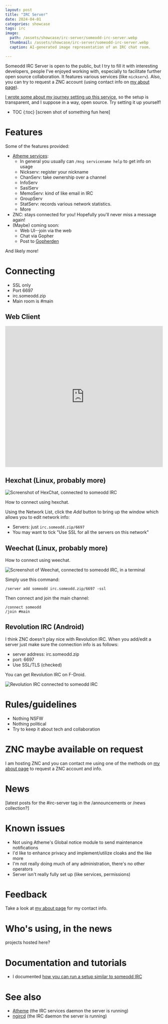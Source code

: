 ```yaml
---
layout: post
title: "IRC Server"
date: 2024-04-01
categories: showcase
tags: irc
image:
  path: /assets/showcase/irc-server/someodd-irc-server.webp
  thumbnail: /assets/showcase/irc-server/someodd-irc-server.webp
  caption: AI-generated image representation of an IRC chat room.

---
```


Someodd IRC Server is open to the public, but I try to fill it with interesting developers, people I've enjoyed working with, especially to facilitate further open source collaboration. It features various services (like `nickserv`). Also, you can try to request a ZNC account (using contact info on [my about page](/about)).

 [I wrote some about my journey setting up this service](/notes/irc-server), so the setup is transparent, and I suppose in a way, open source. Try setting it up yourself!

* TOC
{:toc}
[screen shot of something fun here]

# Features

Some of the features provided:

* [Atheme services](https://atheme.dev/):
  * In general you usually can `/msg servicename help` to get info on usage
  * Nickserv: register your nickname
  * ChanServ: take ownership over a channel
  * InfoServ
  * SaslServ
  * MemoServ: kind of like email in IRC
  * GroupServ
  * StatServ: records various network statistics.
  * More
* ZNC: stays connected for you! Hopefully you'll never miss a message again!
* (Maybe) coming soon:
  * Web UI--join via the web
  * Chat via Gopher
  * Post to [Gopherden](/showcase/gopherden)


And likely more!

# Connecting

* SSL only
* Port 6697
* irc.someodd.zip
* Main room is #main

## Web Client

<iframe src="https://kiwiirc.com/client/irc.someodd.zip/+6697/#main" style="border:0; width:100%; height:450px;"></iframe>

## Hexchat (Linux, probably more)

![Screenshot of HexChat, connected to someodd IRC](/assets/showcase/irc-server/someodd-irc-hexchat.png)

How to connect using hexchat.

Using the Network List, click the *Add* button to bring up the window which allows you to edit network info:

* Servers: just `irc.someodd.zip/6697`
* You may want to tick "Use SSL for all the servers on this network"

## Weechat (Linux, probably more)

How to connect using weechat.

![Screenshot of Weechat, connected to someodd IRC, in a terminal](/assets/showcase/irc-server/someodd-irc-weechat.png)

Simply use this command:

```
/server add someodd irc.someodd.zip/6697 -ssl
```

Then connect and join the main channel:

```
/connect someodd
/join #main
```

## Revolution IRC (Android)

I think ZNC doesn't play nice with Revolution IRC. When you add/edit a server just make sure the connection info is as follows:

* server address: irc.someodd.zip
* port: 6697
* Use SSL/TLS (checked)

You can get Revolution IRC on F-Droid.

![Revolution IRC connected to someodd IRC](/assets/showcase/irc-server/someodd-irc-revolution-irc.png)

# Rules/guidelines

* Nothing NSFW
* Nothing political
* Try to keep it about tech and collaboration

# ZNC maybe available on request

I am hosting ZNC and you can contact me using one of the methods on [my about page](/about) to request a ZNC account and info.

# News

[latest posts for the #irc-server tag in the /announcements or /news collection?]

# Known issues

* Not using Atheme's Global notice module to send maintenance notifications
* I'd like to enhance privacy and implement/utilize cloaks and the like more
* I'm not really doing much of any administration, there's no other operators
* Server isn't really fully set up (like services, permissions)

# Feedback

Take a look at [my about page](/about) for my contact info.

# Who's using, in the news

projects hosted here?

# Documentation and tutorials

* I documented [how you can run a setup similar to someodd IRC](/notes/irc-server)

# See also

* [Atheme](https://atheme.dev) (the IRC services daemon the server is running)
* [ngircd](https://ngircd.barton.de/) (the IRC daemon the server is running)